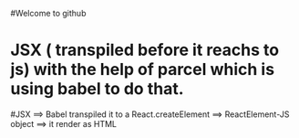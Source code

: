 #Welcome to github

# JSX ( transpiled before it reachs to js) with the help of parcel which is using babel to do that.

#JSX ==> Babel transpiled it to a React.createElement ==> ReactElement-JS object ==> it render as HTML

